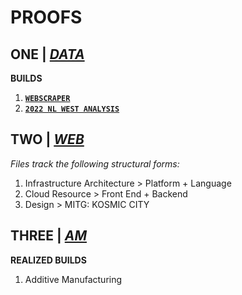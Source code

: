 # PROOFS

## ONE | [*DATA*](https://github.com/jfremzrai/hybrid-futr/tree/main/PROOFS/ONE)

**BUILDS**
1. **[`WEBSCRAPER`](https://github.com/jfremzrai/hybrid-futr/tree/main/PROOFS/ONE/BUILDS/WEBSCRAPER)**
2. **[`2022 NL WEST ANALYSIS`](https://github.com/hybrid-futr/hybrid-futr/tree/main/PROOFS/ONE/BUILDS/2022nlwest)**


## TWO | [*WEB*](https://github.com/jfremzrai/hybrid-futr/tree/main/PROOFS/TWO)

*Files track the following structural forms:*

1. Infrastructure Architecture > Platform + Language
2. Cloud Resource > Front End + Backend
3. Design > MITG: KOSMIC CITY


## THREE | [*AM*](https://github.com/jfremzrai/hybrid-futr/tree/main/PROOFS/THREE)

**REALIZED BUILDS**
1. Additive Manufacturing
